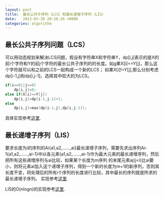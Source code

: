 ```yaml
---
layout: post
title:  最长公共子序列（LCS）和最长递增子序列（LIS）
date:   2013-03-30 20:26:26 +0800
categories: algorithm
---
```


## 最长公共子序列问题（LCS）

可以用动态规划来解决LCS问题，假设有字符串X和字符串Y，dp[i,j]表示的是X的前i个字符和Y的前j个字符的最长公共子序列的的长度。如g果X[i]==Y[j]，那么这个字符就可以和之前的LCS一起构成一个新的LCS；
如果X[i]!=Y[j],那么分别考虑dp[i-1,j]和dp[i,j-1]，选择其中较大的为LCS。
```c
if(i==0||j==0)
    dp[i,j]=0;
else if(X[i]==Y[j])
    dp[i,j]=dp[i-1,j-1]+1;
else
    dp[i,j]=max(dp[i-1,j],dp[i,j-1]);
```
具体实现参考[这里](http://www.slyar.com/blog/poj-1458-cpp.html).

## 最长递增子序列（LIS）
要求长度为i的序列的Ai{a1,a2,……,ai}最长递增子序列，需要先求出序列Ai-1{a1,a2,……,ai-1}中以各元素(a1,a2,……,ai-1)作为最大元素的最长递增序列，然后把所有这些递增序列与ai比较，如果某个长度为m序列
的末尾元素aj(j<i)比ai要小，则将元素ai加入这个递增子序列，得到一个新的长度为m+1的新序列，否则其长度不变，将处理后的所有i个序列的长度进行比较，其中最长的序列就是所求的最长递增子序列。
实现参考[这里](http://blog.csdn.net/joylnwang/article/details/6766317).

LIS的O(nlogn)的实现参考[这里](http://fayaa.com/code/view/13122/).
